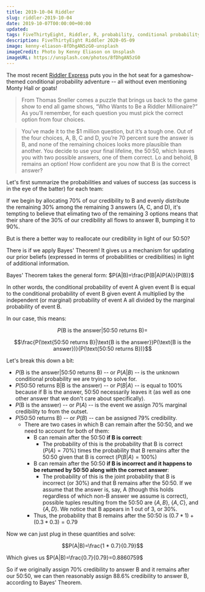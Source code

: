 ```yaml
---
title: 2019-10-04 Riddler
slug: riddler-2019-10-04
date: 2019-10-07T00:00:00+00:00
updated:
tags: FiveThirtyEight, Riddler, R, probability, conditional probability, bayes
description: FiveThirtyEight Riddler 2020-05-09
image: kenny-eliason-8fDhgAN5zG0-unsplash
imageCredit: Photo by Kenny Eliason on Unsplash
imageURL: https://unsplash.com/photos/8fDhgAN5zG0
---
```


The most recent [Riddler Express](https://fivethirtyeight.com/features/who-wants-to-be-a-riddler-millionaire/) puts you in the hot seat for a gameshow-themed conditional probability adventure -- all without even mentioning Monty Hall or goats!

> From Thomas Sneller comes a puzzle that brings us back to the game show to end all game shows, “Who Wants to Be a Riddler Millionaire?” As you’ll remember, for each question you must pick the correct option from four choices.

> You’ve made it to the $1 million question, but it’s a tough one. Out of the four choices, A, B, C and D, you’re 70 percent sure the answer is B, and none of the remaining choices looks more plausible than another. You decide to use your final lifeline, the 50:50, which leaves you with two possible answers, one of them correct. Lo and behold, B remains an option! How confident are you now that B is the correct answer?

Let's first summarize the probabilities and values of success (as success is in the eye of the batter) for each team:

If we begin by allocating 70% of our credibility to B and evenly distribute the remaining 30% among the remaining 3 answers (A, C, and D), it's tempting to believe that elimating two of the remaining 3 options means that their share of the 30% of our credibility all flows to answer B, bumping it to 90%.

But is there a better way to reallocate our credibility in light of our 50:50?

There is if we apply Bayes' Theorem! It gives us a mechanism for updating our prior beliefs (expressed in terms of probabilities or credibilities) in light of additional information.

Bayes' Theorem takes the general form: $P(A|B)=\frac{P(B|A)P(A)}{P(B)}$

In other words, the conditional probability of event A given event B is equal to the conditional probability of event B given event A multiplied by the independent (or marginal) probability of event A all divided by the marginal probability of event B.

In our case, this means:

$$P(\text{B is the answer}|\text{50:50 returns B})=$$

$$\frac{P(\text{50:50 returns B}|\text{B is the answer})P(\text{B is the answer})}{P(\text{50:50 returns B})}$$

Let's break this down a bit:

* $P(\text{B is the answer}|\text{50:50 returns B})$ -- or $P(A|B)$ -- is the unknown conditional probability we are trying to solve for.
* $P(\text{50:50 returns B}|\text{B is the answer})$ -- or $P(B|A)$ -- is equal to 100% because if B is the answer, 50:50 necessarily leaves it (as well as one other answer that we don't care about specifically).
* $P(\text{B is the answer})$ -- or $P(A)$ -- is the event we assign 70% marginal credibility to from the outset.
* $P(\text{50:50 returns B})$ -- or $P(B)$ -- can be assigned 79% credibility.
    * There are two cases in which B can remain after the 50:50, and we need to account for both of them:
        * B can remain after the 50:50 **if B is correct**:
            + The probability of this is the probability that B is correct ($P(A)=70\%$) times the probability that B remains after the 50:50 given that B is correct ($P(B|A)=100\%$)
        * B can remain after the 50:50 **if B is incorrect and it happens to be returned by 50:50 along with the correct answer**:
            + The probability of this is the joint probability that B is incorrect (or 30%) and that B remains after the 50:50. If we assume that the answer is, say, A (though this holds regardless of which non-B answer we assume is correct), possible tuples resulting from the 50:50 are $\{A,B\}$, $\{A,C\}$, and $\{A,D\}$. We notice that B appears in 1 out of 3, or 30%.
        * Thus, the probability that B remains after the 50:50 is $(0.7 * 1)+(0.3 * 0.3)=0.79$

Now we can just plug in these quantities and solve:

$$P(A|B)=\frac{1 * 0.7}{0.79}$$

Which gives us $P(A|B)=\frac{0.7}{0.79}=0.8860759$

So if we originally assign 70% credibility to answer B and it remains after our 50:50, we can then reasonably assign 88.6% credibility to answer B, according to Bayes' Theorem.